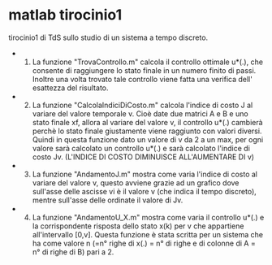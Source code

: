 # matlab tirocinio1
tirocinio1 di TdS sullo studio di un sistema a tempo discreto.

- 1. La  funzione "TrovaControllo.m" calcola il controllo ottimale u*(.), che consente di raggiungere lo stato finale
in un numero finito di passi. Inoltre una volta trovato tale controllo viene fatta una verifica dell' esattezza del risultato.

- 2. La funzione "CalcolaIndiciDiCosto.m" calcola l'indice di costo J al variare del valore temporale v. Cioè date due matrici
A e B e uno stato finale xf, allora al variare del valore v, il controllo u*(.) cambierà perchè lo stato finale giustamente
viene raggiunto con valori diversi. Quindi in questa funzione dato un valore di v da 2 a un max, per ogni valore sarà calcolato
un controllo u*(.) e sarà calcolato l'indice di costo Jv. (L'INDICE DI COSTO DIMINUISCE ALL'AUMENTARE DI v)

- 3. La funzione "AndamentoJ.m" mostra come varia l'indice di costo al variare del valore v, questo avviene grazie ad un grafico
dove sull'asse delle ascisse vi è il valore v (che indica il tempo discreto), mentre sull'asse delle ordinate il valore di Jv.

- 4. La funzione "AndamentoU_X.m" mostra come varia il controllo u*(.) e la corrispondente risposta dello stato x(k) per v che
appartiene all'intervallo [0,v]. Questa funzione è stata scritta per un sistema che ha come valore n (=n° righe di x(.) = n°
di righe e di colonne di A = n° di righe di B) pari a 2.
